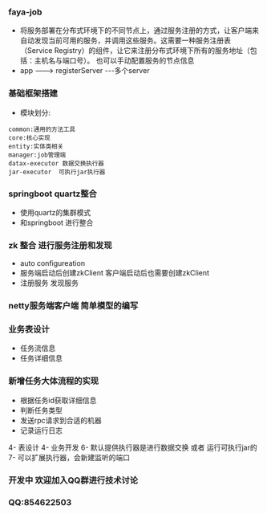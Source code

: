 ### faya-job
- 将服务部署在分布式环境下的不同节点上，通过服务注册的方式，让客户端来自动发现当前可用的服务，并调用这些服务。这需要一种服务注册表（Service Registry）的组件，让它来注册分布式环境下所有的服务地址（包括：主机名与端口号）。
也可以手动配置服务的节点信息
- app ---> registerServer  ---多个server
### 基础框架搭建
- 模块划分:
````
common:通用的方法工具
core:核心实现
entity:实体类相关
manager:job管理端
datax-executor 数据交换执行器
jar-executor  可执行jar执行器
````
###  springboot quartz整合
- 使用quartz的集群模式
- 和springboot 进行整合

### zk 整合 进行服务注册和发现
- auto configureation
- 服务端启动后创建zkClient   客户端启动后也需要创建zkClient
- 注册服务  发现服务

### netty服务端客户端 简单模型的编写


### 业务表设计
- 任务流信息
- 任务详细信息

### 新增任务大体流程的实现
- 根据任务id获取详细信息
- 判断任务类型
- 发送rpc请求到合适的机器
- 记录运行日志





































4-  表设计
4-  业务开发
6-  默认提供执行器是进行数据交换 或者 运行可执行jar的 
7-  可以扩展执行器，会新建监听的端口


### 开发中 欢迎加入QQ群进行技术讨论
### QQ:854622503
